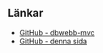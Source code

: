 <h2 class="header-lg">Länkar</h2>

- [GitHub - dbwebb-mvc](https://github.com/dbwebb-se/mvc)
- [GitHub - denna sida](https://github.com/lohengrin1337/mvc-report)